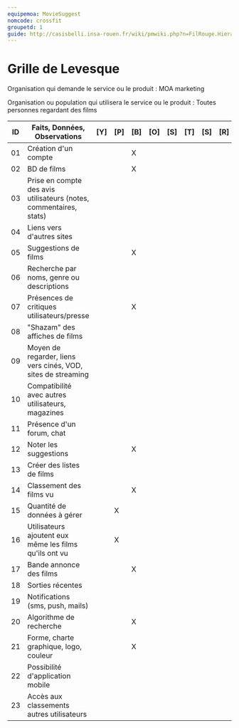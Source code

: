 ```yaml
---
equipemoa: MovieSuggest
nomcode: crossfit
groupetd: 1
guide: http://casisbelli.insa-rouen.fr/wiki/pmwiki.php?n=FilRouge.HierachiserBesoins
---
```


# Grille de Levesque

Organisation qui demande le service ou le produit : MOA marketing

Organisation ou population qui utilisera le service ou le produit : Toutes personnes regardant des films

| ID | Faits, Données, Observations | [Y] | [P] | [B] | [O] | [S] | [T] | [S] | [R] |
|----|------------------------------|----------|----------|--------|-------------|----------|----------|-----------|------------|
| 01 | Création d'un compte |     |          |    X    |          |        |       |           |            |
| 02 | BD de films |          |          |    X    |         |        |        |          |            |
| 03 | Prise en compte des avis utilisateurs (notes, commentaires, stats) |          |          |        |           |          |          |           |            |
| 04 | Liens vers d'autres sites |          |          |        |             |          |          |           |            |
| 05 | Suggestions de films |          |          |     X   |            |          |          |           |            |
| 06 | Recherche par noms, genre ou descriptions |          |          |        |             |          |          |           |            |
| 07 | Présences de critiques utilisateurs/presse |          |          |    X    |           |        |         |         |           |
| 08 | "Shazam" des affiches de films |          |          |        |             |          |          |           |            |
| 09 | Moyen de regarder, liens vers cinés, VOD, sites de streaming |          |          |        |             |          |          |           |            |
| 10 | Compatibilité avec autres utilisateurs, magazines |          |          |        |            |          |          |           |            |
| 11 | Présence d'un forum, chat |          |          |        |             |          |          |           |            |
| 12 | Noter les suggestions |          |          |   X     |             |          |          |           |            |
| 13 | Créer des listes de films |          |          |        |             |          |          |           |            |
| 14 | Classement des films vu |          |          |    X    |             |          |          |           |            |
| 15 | Quantité de données à gérer |          |     X     |        |             |          |          |           |            |
| 16 | Utilisateurs ajoutent eux même les films qu'ils ont vu |          |     X     |        |             |          |          |           |            |
| 17 | Bande annonce des films |          |          |    X    |             |          |          |           |            |
| 18 | Sorties récentes |          |          |        |             |          |          |           |            |
| 19 | Notifications (sms, push, mails) |          |          |        |             |          |          |           |            |
| 20 | Algorithme de recherche |          |          |    X    |             |          |          |           |            |
| 21 | Forme, charte graphique, logo, couleur |          |          |    X    |             |         |         |         |            |
| 22 | Possibilité d'application mobile |          |          |        |             |          |          |           |            |
| 23 | Accès aux classements autres utilisateurs |         |         |       |         |          |          |           |            |
